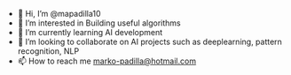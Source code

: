 - 👋 Hi, I’m @mapadilla10
- 👀 I’m interested in Building useful algorithms
- 🌱 I’m currently learning AI development
- 💞️ I’m looking to collaborate on AI projects such as deeplearning, pattern recognition, NLP
- 📫 How to reach me marko-padilla@hotmail.com

<!---
mapadilla10/mapadilla10 is a ✨ special ✨ repository because its `README.md` (this file) appears on your GitHub profile.
You can click the Preview link to take a look at your changes.
--->
